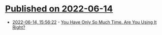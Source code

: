 # [Published on 2022-06-14](index.md)

* [2022-06-14, 15:56:22](https://news.ycombinator.com/item?id=31741290) - [You Have Only So Much Time. Are You Using It Right?](https://www.wsj.com/articles/you-have-only-so-much-time-are-you-using-it-right-11655043558)
